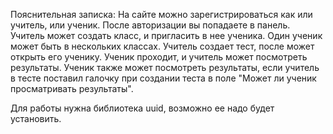 Пояснительная записка:
На сайте можно зарегистрироваться как или учитель, или ученик.
После авторизации вы попадаете в панель. Учитель может создать класс, и пригласить в нее ученика.
Один ученик может быть в нескольких классах. Учитель создает тест, после может открыть его ученику.
Ученик проходит, и учитель может посмотреть результаты. Ученик также может посмотреть результаты, 
если учитель в тесте поставил галочку при создании теста в поле "Может ли ученик просматривать результаты".


Для работы нужна библиотека uuid, возможно ее надо будет установить.
